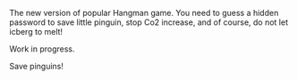 The new version of popular Hangman game. 
You need to guess a hidden password to save little pinguin, stop Co2 increase, and of course, do not let icberg to melt!


Work in progress.

Save pinguins!
